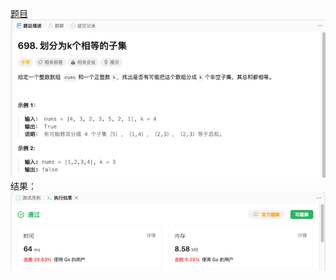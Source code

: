 [题目](https://leetcode.cn/problems/partition-to-k-equal-sum-subsets/)
![pic](img.png)
结果：
![pic](result.png)